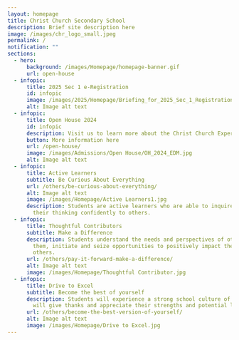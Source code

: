 ```yaml
---
layout: homepage
title: Christ Church Secondary School
description: Brief site description here
image: /images/chr_logo_small.jpeg
permalink: /
notification: ""
sections:
  - hero:
      background: /images/Homepage/homepage-banner.gif
      url: open-house
  - infopic:
      title: 2025 Sec 1 e-Registration
      id: infopic
      image: /images/2025/Homepage/Briefing_for_2025_Sec_1_Registration_Dec_2024.jpg
      alt: Image alt text
  - infopic:
      title: Open House 2024
      id: infopic
      description: Visit us to learn more about the Christ Church Experience!
      button: More information here
      url: /open-house/
      image: /images/Admissions/Open House/OH_2024_EDM.jpg
      alt: Image alt text
  - infopic:
      title: Active Learners
      subtitle: Be Curious About Everything
      url: /others/be-curious-about-everything/
      alt: Image alt text
      image: /images/Homepage/Active Learners1.jpg
      description: Students are active learners who are able to inquire and articulate
        their thinking confidently to others.
  - infopic:
      title: Thoughtful Contributors
      subtitle: Make a Difference
      description: Students understand the needs and perspectives of others around
        them, initiate and seize opportunities to positively impact the lives of
        others.
      url: /others/pay-it-forward-make-a-difference/
      alt: Image alt text
      image: /images/Homepage/Thoughtful Contributor.jpg
  - infopic:
      title: Drive to Excel
      subtitle: Become the best of yourself
      description: Students will experience a strong school culture of gratitude. They
        will give thanks and appreciate their strengths and potential limiters.
      url: /others/become-the-best-version-of-yourself/
      alt: Image alt text
      image: /images/Homepage/Drive to Excel.jpg
---
```


